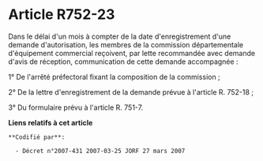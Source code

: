 # Article R752-23

Dans le délai d'un mois à compter de la date d'enregistrement d'une demande d'autorisation, les membres de la commission
départementale d'équipement commercial reçoivent, par lette recommandée avec demande d'avis de réception, communication de
cette demande accompagnée : 

1° De l'arrêté préfectoral fixant la composition de la commission ;

2° De la lettre d'enregistrement de la demande prévue à l'article R. 752-18 ;

3° Du formulaire prévu à l'article R. 751-7.

**Liens relatifs à cet article**

	**Codifié par**:

	  - Décret n°2007-431 2007-03-25 JORF 27 mars 2007
